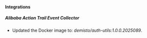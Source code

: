 
#### Integrations

##### Alibaba Action Trail Event Collector

- Updated the Docker image to: *demisto/auth-utils:1.0.0.2025089*.

